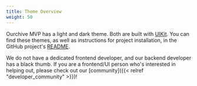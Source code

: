 ```yaml
---
title: Theme Overview
weight: 50
---
```


Ourchive MVP has a light and dark theme. Both are built with [UIKit](https://getuikit.com/). You can find these themes, as well as instructions for project installation, in the GitHub project's [README](https://github.com/c-e-p/ourchive-themes).

We do not have a dedicated frontend developer, and our backend developer has a black thumb. If you are a frontend/UI person who's interested in helping out, please check out our [community]({{< relref "developer_community" >}})!